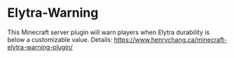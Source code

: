# Elytra-Warning
This Minecraft server plugin will warn players when Elytra durability is below a customizable value.
Details: https://www.henrychang.ca/minecraft-elytra-warning-plugin/
